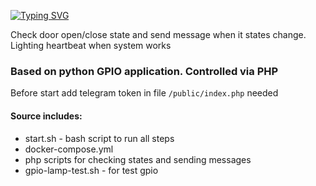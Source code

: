 [![Typing SVG](https://readme-typing-svg.herokuapp.com?color=%2336BCF7&lines=GPIO+Smart+Door)](https://github.com/NikolayDurov/gpio-smart-door)

Check door open/close state and send message when it states change.
Lighting heartbeat when system works

### Based on python GPIO application. Controlled via PHP

Before start add telegram token in file `/public/index.php` needed

#### Source includes:
- start.sh - bash script to run all steps
- docker-compose.yml
- php scripts for checking states and sending messages
- gpio-lamp-test.sh - for test gpio

